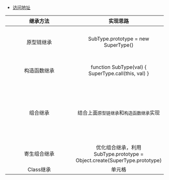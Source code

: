 * [访问地址](https://zouyifeng.github.io/practice/js/js%E7%BB%A7%E6%89%BF/index.html?_blank)


| <div style="width: 200px">继承方法</div> | 实现思路 | 优点和缺点 |
| :----:| :----: | :----: |
| 原型链继承 | SubType.prototype = new SuperType() | 父类上存在引用类型的实例数据，则多个子类的实例会共享数据 |
| 构造函数继承 | function SubType(val) { SuperType.call(this, val) } | 无法继承父类函数prototype属性上的属性和方法 |
| 组合继承 | 结合上面`原型链继承`和`构造函数继承`实现 | 在SubType.prototype = new SuperType()步骤上，会在SubType的prototype上挂载多余的SuperType的实例属性 |
| 寄生组合继承 | 优化组合继承，利用SubType.prototype = Object.create(SuperType.prototype) | 避免子类prototype挂载无用属性 |
| Class继承 | 单元格 | 单元格 |

